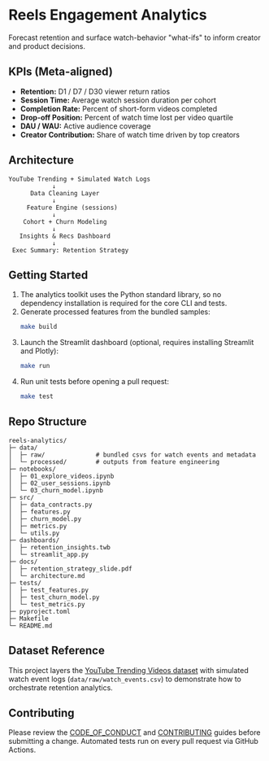 # Reels Engagement Analytics

Forecast retention and surface watch-behavior "what-ifs" to inform creator and product decisions.

## KPIs (Meta-aligned)
- **Retention:** D1 / D7 / D30 viewer return ratios
- **Session Time:** Average watch session duration per cohort
- **Completion Rate:** Percent of short-form videos completed
- **Drop-off Position:** Percent of watch time lost per video quartile
- **DAU / WAU:** Active audience coverage
- **Creator Contribution:** Share of watch time driven by top creators

## Architecture
```
YouTube Trending + Simulated Watch Logs
            ↓
      Data Cleaning Layer
            ↓
     Feature Engine (sessions)
            ↓
    Cohort + Churn Modeling
            ↓
   Insights & Recs Dashboard
            ↓
 Exec Summary: Retention Strategy
```

## Getting Started
1. The analytics toolkit uses the Python standard library, so no dependency installation is required for the core CLI and tests.
2. Generate processed features from the bundled samples:
   ```bash
   make build
   ```
3. Launch the Streamlit dashboard (optional, requires installing Streamlit and Plotly):
   ```bash
   make run
   ```
4. Run unit tests before opening a pull request:
   ```bash
   make test
   ```

## Repo Structure
```
reels-analytics/
├─ data/
│  ├─ raw/              # bundled csvs for watch events and metadata
│  └─ processed/        # outputs from feature engineering
├─ notebooks/
│  ├─ 01_explore_videos.ipynb
│  ├─ 02_user_sessions.ipynb
│  └─ 03_churn_model.ipynb
├─ src/
│  ├─ data_contracts.py
│  ├─ features.py
│  ├─ churn_model.py
│  ├─ metrics.py
│  └─ utils.py
├─ dashboards/
│  ├─ retention_insights.twb
│  └─ streamlit_app.py
├─ docs/
│  ├─ retention_strategy_slide.pdf
│  └─ architecture.md
├─ tests/
│  ├─ test_features.py
│  ├─ test_churn_model.py
│  └─ test_metrics.py
├─ pyproject.toml
├─ Makefile
└─ README.md
```

## Dataset Reference
This project layers the [YouTube Trending Videos dataset](https://www.kaggle.com/datasets/datasnaek/youtube-new?resource=download) with simulated watch event logs (`data/raw/watch_events.csv`) to demonstrate how to orchestrate retention analytics.

## Contributing
Please review the [CODE_OF_CONDUCT](CODE_OF_CONDUCT.md) and [CONTRIBUTING](CONTRIBUTING.md) guides before submitting a change. Automated tests run on every pull request via GitHub Actions.
